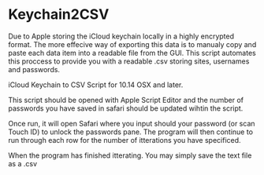 # Keychain2CSV
Due to Apple storing the iCloud keychain locally in a highly encrypted format. The more effecive way of exporting this data is to manualy copy and paste each data item into a readable file from the GUI. This script automates this proccess to provide you with a readable .csv storing sites, usernames and passwords.

iCloud Keychain to CSV Script for 10.14 OSX and later. 

This script should be opened with Apple Script Editor and the number of passwords you have saved in safari should be updated wihtin the script. 

Once run, it will open Safari where you input should your password (or scan Touch ID) to unlock the passwords pane. The program will then continue to run through each row for the number of itterations you have specificed. 

When the program has finished itterating. You may simply save the text file as a .csv

